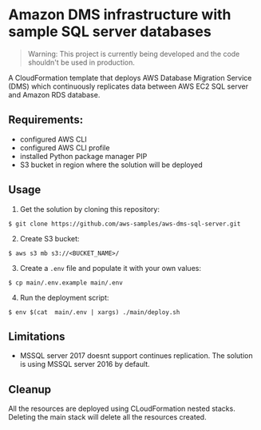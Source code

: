 # Amazon DMS infrastructure with sample SQL server databases
> Warning: This project is currently being developed and the code shouldn't be used in production.

A CloudFormation template that deploys AWS Database Migration Service (DMS) which continuously replicates data between 
AWS EC2 SQL server and Amazon RDS database.

## Requirements:
- configured AWS CLI
- configured AWS CLI profile
- installed Python package manager PIP
- S3 bucket in region where the solution will be deployed

## Usage
1. Get the solution by cloning this repository:

`$ git clone https://github.com/aws-samples/aws-dms-sql-server.git`

2. Create S3 bucket: 

`$ aws s3 mb s3://<BUCKET_NAME>/`

3. Create a `.env` file and populate it with your own values:

`$ cp main/.env.example main/.env`

4. Run the deployment script: 

`$ env $(cat  main/.env | xargs) ./main/deploy.sh`


## Limitations
- MSSQL server 2017 doesnt support continues replication. The solution is using MSSQL server 2016 by default.

## Cleanup
All the resources are deployed using CLoudFormation nested stacks. 
Deleting the main stack will delete all the resources created.
